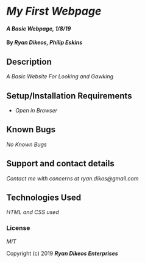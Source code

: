 # _My First Webpage_

#### _A Basic Webpage, 1/8/19_

#### By _**Ryan Dikeos, Philip Eskins**_

## Description

_A Basic Website For Looking and Gawking_

## Setup/Installation Requirements

* _Open in Browser_

## Known Bugs

_No Known Bugs_

## Support and contact details

_Contact me with concerns at ryan.dikos@gmail.com_

## Technologies Used

_HTML and CSS used_

### License

*MIT*

Copyright (c) 2019 **_Ryan Dikeos Enterprises_**
